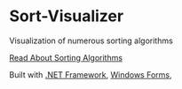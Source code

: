 # Sort-Visualizer
Visualization of numerous sorting algorithms

[Read About Sorting Algorithms](https://ocw.mit.edu/courses/6-006-introduction-to-algorithms-spring-2020/6d1ae5278d02bbecb5c4428928b24194_MIT6_006S20_lec3.pdf)

Built with [.NET Framework](https://dotnet.microsoft.com/en-us/download/dotnet-framework), [Windows Forms](https://www.bing.com/search?q=.net+windows+form&qs=n&form=QBRE&sp=-1&lq=0&pq=.net+windows+form&sc=11-17&sk=&cvid=21CF12BC36A94B738CA1B212A8D336FC&ghsh=0&ghacc=0&ghpl=),
